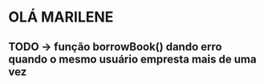 # OLÁ MARILENE

## TODO -> função borrowBook() dando erro quando o mesmo usuário empresta mais de uma vez
